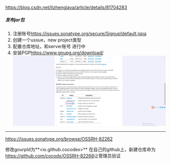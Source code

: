<https://blog.csdn.net/lizhengjava/article/details/81704283>

##### 发布jar包

1. 注册账号<https://issues.sonatype.org/secure/Signup!default.jspa>
1. 创建一个ussue，new project类型
1. 配置仓库地址，和server账号 进行中
1. 安装PGP<https://www.gnupg.org/download/>
![image](../../images/Snipaste_2022-07-02_10-38-37.png)



*** 
https://issues.sonatype.org/browse/OSSRH-82262

修改gourpId为**<io.github.cocodex>**
在自己的github上，新建仓库命为<https://github.com/cocodx/OSSRH-82268>让管理员验证

